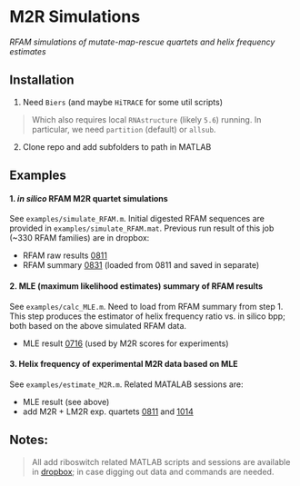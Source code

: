 # M2R Simulations

*RFAM simulations of mutate-map-rescue quartets and helix frequency estimates*


## Installation

1. Need `Biers` (and maybe `HiTRACE` for some util scripts)

> Which also requires local `RNAstructure` (likely `5.6`) running. In particular, we need `partition` (default) or `allsub`.

2. Clone repo and add subfolders to path in MATLAB


## Examples

#### 1. _in silico_ RFAM M2R quartet simulations

See `examples/simulate_RFAM.m`. Initial digested RFAM sequences are provided in `examples/simulate_RFAM.mat`. Previous run result of this job (~330 RFAM families) are in dropbox:

- RFAM raw results [0811](https://www.dropbox.com/s/yitfgaovuhi1tjx/add_20160811_RFAM_bpp.mat?dl=0)
- RFAM summary [0831](https://www.dropbox.com/s/bqynunh1j6itwlh/add_20160831_RFAM_helix_partial.mat?dl=0) (loaded from 0811 and saved in separate)

#### 2. MLE (maximum likelihood estimates) summary of RFAM results

See `examples/calc_MLE.m`. Need to load from RFAM summary from step 1. This step produces the estimator of helix frequency ratio vs. in silico bpp; both based on the above simulated RFAM data.

- MLE result [0716](https://www.dropbox.com/s/i57bsxbajapxk2s/add_20170716_RFAM_MLE_95.mat?dl=0) (used by M2R scores for experiments)

#### 3. Helix frequency of experimental M2R data based on MLE

See `examples/estimate_M2R.m`. Related MATALAB sessions are:

- MLE result (see above)
- add M2R + LM2R exp. quartets [0811](https://www.dropbox.com/s/urdya0o6a4vcl3o/add_20160811_a140T_score_cleanup_more.mat?dl=0) and [1014](https://www.dropbox.com/s/ylf7yk2lc0b3b7x/add_20161014_3Dlock_quartet.mat?dl=0)


## Notes:

> All add riboswitch related MATLAB scripts and sessions are available in [dropbox](https://www.dropbox.com/sh/7fir8bn7hgh72kp/AADDUC_0aZdsascQKKKWr1Hca?dl=0); in case digging out data and commands are needed.
